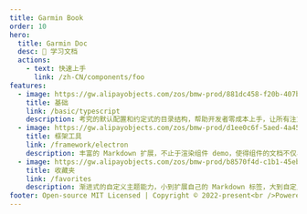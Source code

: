 ```yaml
---
title: Garmin Book
order: 10
hero:
  title: Garmin Doc
  desc: 📖 学习文档
  actions:
    - text: 快速上手
      link: /zh-CN/components/foo
features:
  - image: https://gw.alipayobjects.com/zos/bmw-prod/881dc458-f20b-407b-947a-95104b5ec82b/k79dm8ih_w144_h144.png
    title: 基础
    link: /basic/typescript
    description: 考究的默认配置和约定式的目录结构，帮助开发者零成本上手，让所有注意力都能放在文档编写和组件开发上
  - image: https://gw.alipayobjects.com/zos/bmw-prod/d1ee0c6f-5aed-4a45-a507-339a4bfe076c/k7bjsocq_w144_h144.png
    title: 框架工具
    link: /framework/electron
    description: 丰富的 Markdown 扩展，不止于渲染组件 demo，使得组件的文档不仅易于编写、管理，还好看、好用
  - image: https://gw.alipayobjects.com/zos/bmw-prod/b8570f4d-c1b1-45eb-a1da-abff53159967/kj9t990h_w144_h144.png
    title: 收藏夹
    link: /favorites
    description: 渐进式的自定义主题能力，小到扩展自己的 Markdown 标签，大到自定义完整主题包，全由你定
footer: Open-source MIT Licensed | Copyright © 2022-present<br />Powered by self
---
```

